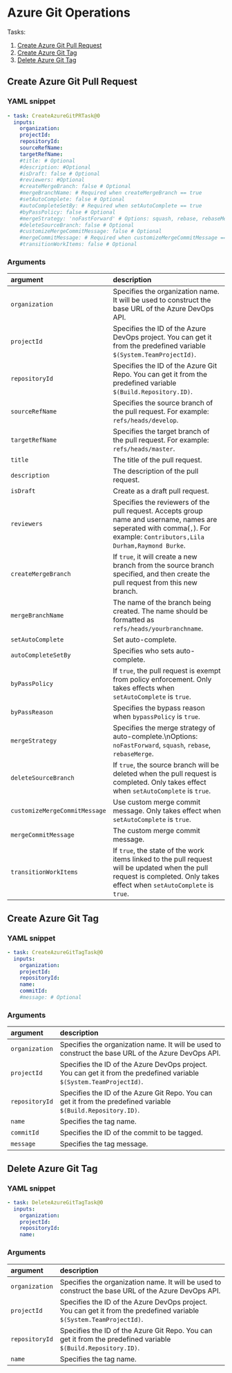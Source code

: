 # Azure Git Operations

Tasks:
1. [Create Azure Git Pull Request](#CreateAzureGitPullRequest)
2. [Create Azure Git Tag](#CreateAzureGitTag)
3. [Delete Azure Git Tag](#DeleteAzureGitTag)

## Create Azure Git Pull Request

### YAML snippet

```yaml
- task: CreateAzureGitPRTask@0
  inputs:
    organization:
    projectId:
    repositoryId:
    sourceRefName:
    targetRefName:
    #title: # Optional
    #description: #Optional
    #isDraft: false # Optional
    #reviewers: #Optional
    #createMergeBranch: false # Optional
    #mergeBranchName: # Required when createMergeBranch == true
    #setAutoComplete: false # Optional
    #autoCompleteSetBy: # Required when setAutoComplete == true
    #byPassPolicy: false # Optional
    #mergeStrategy: 'noFastForward' # Options: squash, rebase, rebaseMerge
    #deleteSourceBranch: false # Optional
    #customizeMergeCommitMessage: false # Optional
    #mergeCommitMessage: # Required when customizeMergeCommitMessage == true
    #transitionWorkItems: false # Optional
```

### Arguments

| argument | description |
|:---------|:------------|
| `organization` | Specifies the organization name. It will be used to construct the base URL of the Azure DevOps API. |
| `projectId` | Specifies the ID of the Azure DevOps project. You can get it from the predefined variable `$(System.TeamProjectId)`. |
| `repositoryId` | Specifies the ID of the Azure Git Repo. You can get it from the predefined variable `$(Build.Repository.ID)`. |
| `sourceRefName` | Specifies the source branch of the pull request. For example: `refs/heads/develop`. |
| `targetRefName` | Specifies the target branch of the pull request. For example: `refs/heads/master`. |
| `title` | The title of the pull request. |
| `description` | The description of the pull request. |
| `isDraft` | Create as a draft pull request. |
| `reviewers` | Specifies the reviewers of the pull request. Accepts group name and username, names are seperated with comma(`,`). For example: `Contributors,Lila Durham,Raymond Burke`. |
| `createMergeBranch` | If `true`, it will create a new branch from the source branch specified, and then create the pull request from this new branch. |
| `mergeBranchName` | The name of the branch being created. The name should be formatted as `refs/heads/yourbranchname`. |
| `setAutoComplete` | Set auto-complete. |
| `autoCompleteSetBy` | Specifies who sets auto-complete. |
| `byPassPolicy` | If `true`, the pull request is exempt from policy enforcement. Only takes effects when `setAutoComplete` is `true`. |
| `byPassReason` | Specifies the bypass reason when `bypassPolicy` is `true`. |
| `mergeStrategy` | Specifies the merge strategy of auto-complete.\nOptions: `noFastForward`, `squash`, `rebase`, `rebaseMerge`. |
| `deleteSourceBranch` | If `true`, the source branch will be deleted when the pull request is completed. Only takes effect when `setAutoComplete` is `true`. |
| `customizeMergeCommitMessage` | Use custom merge commit message. Only takes effect when `setAutoComplete` is `true`. |
| `mergeCommitMessage` | The custom merge commit message. |
| `transitionWorkItems` | If `true`, the state of the work items linked to the pull request will be updated when the pull request is completed. Only takes effect when `setAutoComplete` is `true`. |

## Create Azure Git Tag

### YAML snippet

```yaml
- task: CreateAzureGitTagTask@0
  inputs:
    organization:
    projectId:
    repositoryId:
    name:
    commitId:
    #message: # Optional
```

### Arguments

| argument | description |
|:---------|:------------|
| `organization` | Specifies the organization name. It will be used to construct the base URL of the Azure DevOps API. |
| `projectId` | Specifies the ID of the Azure DevOps project. You can get it from the predefined variable `$(System.TeamProjectId)`. |
| `repositoryId` | Specifies the ID of the Azure Git Repo. You can get it from the predefined variable `$(Build.Repository.ID)`. |
| `name` | Specifies the tag name. |
| `commitId` | Specifies the ID of the commit to be tagged. |
| `message` | Specifies the tag message. |

## Delete Azure Git Tag

### YAML snippet

```yaml
- task: DeleteAzureGitTagTask@0
  inputs:
    organization:
    projectId:
    repositoryId:
    name:
```

### Arguments

| argument | description |
|:---------|:------------|
| `organization` | Specifies the organization name. It will be used to construct the base URL of the Azure DevOps API. |
| `projectId` | Specifies the ID of the Azure DevOps project. You can get it from the predefined variable `$(System.TeamProjectId)`. |
| `repositoryId` | Specifies the ID of the Azure Git Repo. You can get it from the predefined variable `$(Build.Repository.ID)`. |
| `name` | Specifies the tag name. |